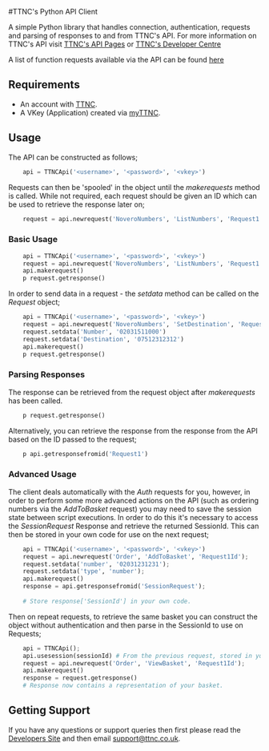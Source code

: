 #TTNC's Python API Client

A simple Python library that handles connection, authentication, requests and parsing of responses to and from TTNC's API. For more information on TTNC's API visit [TTNC's API Pages](http://www.ttnc.co.uk/myttnc/ttnc-api/) or [TTNC's Developer Centre](http://developer.ttnc.co.uk)

A list of function requests available via the API can be found [here](http://developer.ttnc.co.uk/functions/)

## Requirements

- An account with [TTNC](http://www.ttnc.co.uk).
- A VKey (Application) created via [myTTNC](https://www.myttnc.co.uk).

## Usage

The API can be constructed as follows;
```python
	api = TTNCApi('<username>', '<password>', '<vkey>')
```

Requests can then be 'spooled' in the object until the *makerequests* method is called. While not required, each request should be given an ID which can be used to retrieve the response later on;

```python
	request = api.newrequest('NoveroNumbers', 'ListNumbers', 'Request1')
```

### Basic Usage
```python
	api = TTNCApi('<username>', '<password>', '<vkey>')
	request = api.newrequest('NoveroNumbers', 'ListNumbers', 'Request1')
	api.makerequest()
	p request.getresponse()
```

In order to send data in a request - the *setdata* method can  be called on the *Request* object;

```python
	api = TTNCApi('<username>', '<password>', '<vkey>')
	request = api.newrequest('NoveroNumbers', 'SetDestination', 'Request1')
	request.setdata('Number', '02031511000')
	request.setdata('Destination', '07512312312')
	api.makerequest()
	p request.getresponse()
```

### Parsing Responses

The response can be retrieved from the request object after *makerequests* has been called.
```python
	p request.getresponse()
```

Alternatively, you can retrieve the response from the response from the API based on the ID passed to the request;

```python
	p api.getresponsefromid('Request1')
```

### Advanced Usage

The client deals automatically with the *Auth* requests for you, however, in order to perform some more advanced actions on the API (such as ordering numbers via the *AddToBasket* request) you may need to save the session state between script executions. In order to do this it's necessary to access the *SessionRequest* Response and retrieve the returned SessionId. This can then be stored in your own code for use on the next request;

```python
	api = TTNCApi('<username>', '<password>', '<vkey>')
    request = api.newrequest('Order', 'AddToBasket', 'Request1Id');
    request.setdata('number', '02031231231');
    request.setdata('type', 'number');
    api.makerequest()
    response = api.getresponsefromid('SessionRequest');
	
	# Store response['SessionId'] in your own code.
```

Then on repeat requests, to retrieve the same basket you can construct the object without authentication and then parse in the SessionId to use on Requests;

```python
    api = TTNCApi();
    api.usesession(sessionId) # From the previous request, stored in your own code.
    request = api.newrequest('Order', 'ViewBasket', 'Request1Id');
    api.makerequest()
    response = request.getresponse()
    # Response now contains a representation of your basket.
```

## Getting Support

If you have any questions or support queries then first please read the [Developers Site](http://developer.ttnc.co.uk) and then email support@ttnc.co.uk.

